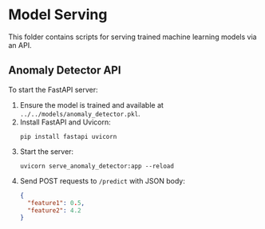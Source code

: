 # Model Serving

This folder contains scripts for serving trained machine learning models via an API.

## Anomaly Detector API

To start the FastAPI server:

1. Ensure the model is trained and available at `../../models/anomaly_detector.pkl`.
2. Install FastAPI and Uvicorn:
   ```
   pip install fastapi uvicorn
   ```
3. Start the server:
   ```
   uvicorn serve_anomaly_detector:app --reload
   ```
4. Send POST requests to `/predict` with JSON body:
   ```json
   {
     "feature1": 0.5,
     "feature2": 4.2
   }
   ``` 